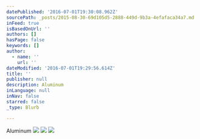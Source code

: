 ```yaml
---
datePublished: '2016-07-01T19:30:08.962Z'
sourcePath: _posts/2015-08-30-69d105d5-2888-449d-9b3a-4efafaca34a7.md
inFeed: true
isBasedOnUrl: ''
authors: []
hasPage: false
keywords: []
author:
  - name: ''
    url: ''
dateModified: '2016-07-01T19:29:56.614Z'
title: ''
publisher: null
description: Aluminum
inLanguage: null
inNav: false
starred: false
_type: Blurb

---
```

Aluminum
![](https://s3-us-west-2.amazonaws.com/the-grid-img/p/71f5dadf77b3899c7d10b4e2ee94b3e4945d6099.jpg)
![](https://s3-us-west-2.amazonaws.com/the-grid-img/p/bd780eeac080ae647775a9304d396974d9a9a2ea.png)
![](https://s3-us-west-2.amazonaws.com/the-grid-img/p/66926581b8f28ba1a2d9294d08bbf73a2b957c8c.jpg)
